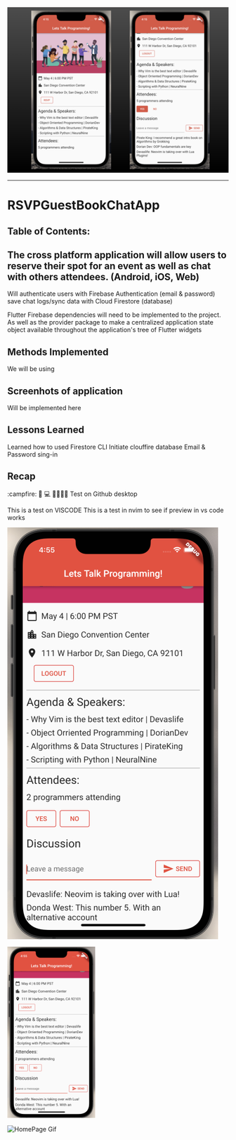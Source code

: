 <img src="https://github.com/C-Dev66/RSVPGuestbookChatApp/blob/main/screenshots/SideBySide.png" alt="HomePage" width="1500"/>

---

# RSVPGuestBookChatApp

## Table of Contents:



## The cross platform application will allow users to reserve their spot for an event as well as chat with others attendees. (Android, iOS, Web)

Will authenticate users with Firebase Authentication (email & password) save chat logs/sync data with Cloud Firestore (database)

Flutter Firebase dependencies will need to be implemented to the project. As well as the provider package to make a centralized application state object available throughout the application's tree of Flutter widgets

## Methods Implemented

We will be using 

## Screenhots of application

Will be implemented here


## Lessons Learned

Learned how to used Firestore CLI
Initiate clouffire database
Email & Password sing-in

## Recap

:campfire:
🍺 💻 🐯🦁🐱🐹
Test on Github desktop

This is a test on VISCODE
This is a test in nvim to see if preview in vs code works


![alt text](https://github.com/C-Dev66/RSVPGuestbookChatApp/blob/main/screenshots/HomePage.png)


<img src="https://github.com/C-Dev66/RSVPGuestbookChatApp/blob/main/screenshots/HomePage.png" alt="HomePage" width="200"/>

![HomePage Gif](https://github.com/C-Dev66/RSVPGuestbookChatApp/blob/main/screenshots/HomePage.gif)
